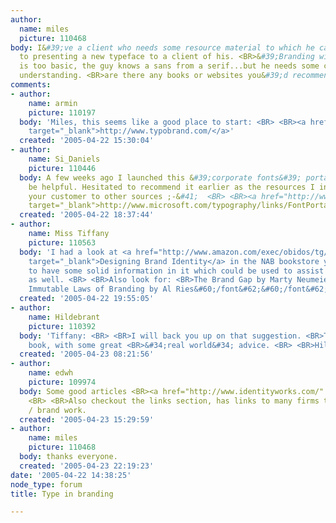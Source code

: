 ```yaml
---
author:
  name: miles
  picture: 110468
body: I&#39;ve a client who needs some resource material to which he can refer prior
  to presenting a new typeface to a client of his. <BR>&#39;Branding with Type&#39;-S.Rogener,
  is too basic, the guy knows a sans from a serif...but he needs some confidence building/deeper
  understanding. <BR>are there any books or websites you&#39;d recommend?
comments:
- author:
    name: armin
    picture: 110197
  body: 'Miles, this seems like a good place to start: <BR> <BR><a href="http://www.typobrand.com/"
    target="_blank">http://www.typobrand.com/</a>'
  created: '2005-04-22 15:30:04'
- author:
    name: Si_Daniels
    picture: 110446
  body: A few weeks ago I launched this &#39;corporate fonts&#39; portal, which might
    be helpful. Hesitated to recommend it earlier as the resources I include may lead
    your customer to other sources ;-&#41;  <BR> <BR><a href="http://www.microsoft.com/typography/links/FontPortal.aspx?PID=4"
    target="_blank">http://www.microsoft.com/typography/links/FontPortal.aspx?PID=4</a>
  created: '2005-04-22 18:37:44'
- author:
    name: Miss Tiffany
    picture: 110563
  body: 'I had a look at <a href="http://www.amazon.com/exec/obidos/tg/detail/-/0471213268/ref=pd_sr_ec_ir_b/102-8064428-6048132?v=glance&amp;s=books&amp;st=&#42;"
    target="_blank">Designing Brand Identity</a> in the NAB bookstore yesterday. Seems
    to have some solid information in it which could be used to assist your client
    as well. <BR> <BR>Also look for: <BR>The Brand Gap by Marty Neumeier <BR>The 22
    Immutable Laws of Branding by Al Ries&#60;/font&#62;&#60;/font&#62;&#60;/font&#62;&#60;/font&#62;'
  created: '2005-04-22 19:55:05'
- author:
    name: Hildebrant
    picture: 110392
  body: 'Tiffany: <BR> <BR>I will back you up on that suggestion. <BR>That is a solid
    book, with some great <BR>&#34;real world&#34; advice. <BR> <BR>Hildebrant.'
  created: '2005-04-23 08:21:56'
- author:
    name: edwh
    picture: 109974
  body: Some good articles <BR><a href="http://www.identityworks.com/" target="_blank">http://www.identityworks.com/</a>
    <BR> <BR>Also checkout the links section, has links to many firms that do identity
    / brand work.
  created: '2005-04-23 15:29:59'
- author:
    name: miles
    picture: 110468
  body: thanks everyone.
  created: '2005-04-23 22:19:23'
date: '2005-04-22 14:38:25'
node_type: forum
title: Type in branding

---
```

